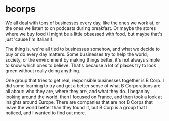 # bcorps
We all deal with tons of businesses every day, like the ones we work at, or the ones we listen to on podcasts during breakfast. Or maybe the stores where we buy food (I might be a little obsessed with food, but maybe that's just 'cause I'm Italian!).

The thing is, we're all tied to businesses somehow, and what we decide to buy or do every day matters. Some businesses try to help the world, society, or the environment by making things better, it's not always simple to know which ones to believe. That's because a lot of places try to look green without really doing anything.

One group that tries to get real, responsible businesses together is B Corp. I did some learning to try and get a better sense of what B Corporations are all about: who they are, where they are, and what they do. I began by looking around the world, then I focused on France, and then took a look at insights around Europe. There are companies that are not B Corps that leave the world better than they found it, but B Corp is a group that I noticed, and I wanted to find out more.
